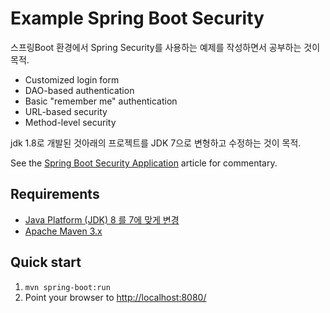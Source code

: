 Example Spring Boot Security
============================

스프링Boot 환경에서 Spring Security를 사용하는 예제를 작성하면서 공부하는 것이 목적.

* Customized login form
* DAO-based authentication
* Basic "remember me" authentication
* URL-based security
* Method-level security

jdk 1.8로 개발된 것아래의 프로젝트를 JDK 7으로 변형하고 수정하는 것이 목적.

See the [Spring Boot Security Application](http://kielczewski.eu/2014/12/spring-boot-security-application/) article for
commentary.

Requirements
------------
* [Java Platform (JDK) 8 를 7에 맞게 변경](http://www.oracle.com/technetwork/java/javase/downloads/index.html)
* [Apache Maven 3.x](http://maven.apache.org/)

Quick start
-----------
1. `mvn spring-boot:run`
3. Point your browser to [http://localhost:8080/](http://localhost:8080/)
